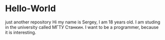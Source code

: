 # Hello-World
just another repository
Hi my name is Sergey, I am 18 years old. I am studing in the university called МГТУ Станкин.
I want to be a programmer, because it is interesting.
